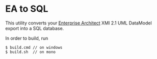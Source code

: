 # EA to SQL

This utility converts your [Enterprise Architect](http://www.sparxsystems.com.au/products/ea/) XMI 2.1 UML DataModel export into a SQL database.

In order to build, run

    $ build.cmd // on windows    
    $ build.sh  // on mono

